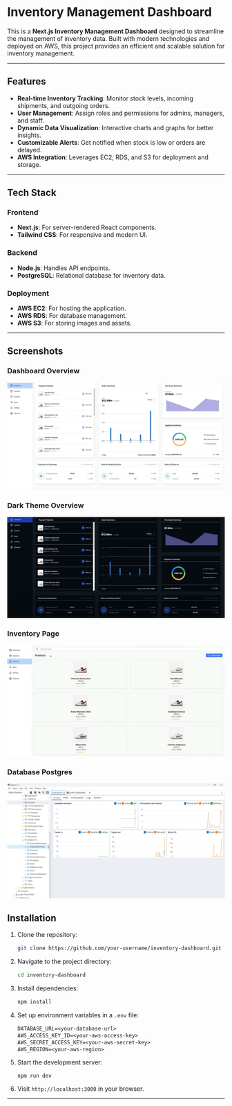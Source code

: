 # Inventory Management Dashboard

This is a **Next.js Inventory Management Dashboard** designed to streamline the management of inventory data. Built with modern technologies and deployed on AWS, this project provides an efficient and scalable solution for inventory management.

---

## Features

- **Real-time Inventory Tracking**: Monitor stock levels, incoming shipments, and outgoing orders.
- **User Management**: Assign roles and permissions for admins, managers, and staff.
- **Dynamic Data Visualization**: Interactive charts and graphs for better insights.
- **Customizable Alerts**: Get notified when stock is low or orders are delayed.
- **AWS Integration**: Leverages EC2, RDS, and S3 for deployment and storage.

---

## Tech Stack

### Frontend
- **Next.js**: For server-rendered React components.
- **Tailwind CSS**: For responsive and modern UI.

### Backend
- **Node.js**: Handles API endpoints.
- **PostgreSQL**: Relational database for inventory data.

### Deployment
- **AWS EC2**: For hosting the application.
- **AWS RDS**: For database management.
- **AWS S3**: For storing images and assets.

---

## Screenshots

### Dashboard Overview
![Dashboard Overview](./assets/dashboard.png)

### Dark Theme Overview
![Dashboard Overview](./assets/darkTheme.png)

### Inventory Page 
![Inventory Details](./assets/products.png)

### Database Postgres 
![Alerts and Notifications](./assets/postgres.png)


## Installation

1. Clone the repository:
   ```bash
   git clone https://github.com/your-username/inventory-dashboard.git
   ```

2. Navigate to the project directory:
   ```bash
   cd inventory-dashboard
   ```

3. Install dependencies:
   ```bash
   npm install
   ```

4. Set up environment variables in a `.env` file:
   ```env
   DATABASE_URL=<your-database-url>
   AWS_ACCESS_KEY_ID=<your-aws-access-key>
   AWS_SECRET_ACCESS_KEY=<your-aws-secret-key>
   AWS_REGION=<your-aws-region>
   ```

5. Start the development server:
   ```bash
   npm run dev
   ```

6. Visit `http://localhost:3000` in your browser.

---



